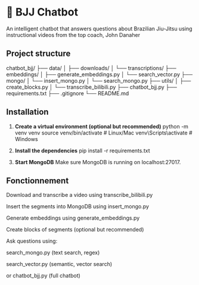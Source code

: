 # 🥋 BJJ Chatbot

An intelligent chatbot that answers questions about Brazilian Jiu-Jitsu using instructional videos from the top coach, John Danaher

## Project structure

chatbot_bjj/
├── data/
│ ├── downloads/
│ └── transcriptions/
├── embeddings/
│ ├── generate_embeddings.py
│ └── search_vector.py
├── mongo/
│ └── insert_mongo.py
│ └── search_mongo.py
├── utils/
│ ├── create_blocks.py
│ └── transcribe_bilibili.py
├── chatbot_bjj.py
├── requirements.txt
├── .gitignore
└── README.md



## Installation

1. **Create a virtual environment (optional but recommended)**
python -m venv venv
source venv/bin/activate   # Linux/Mac
venv\Scripts\activate      # Windows

2. **Install the dependencies**
pip install -r requirements.txt

3. **Start MongoDB**
Make sure MongoDB is running on localhost:27017.

## Fonctionnement
Download and transcribe a video using transcribe_bilibili.py

Insert the segments into MongoDB using insert_mongo.py

Generate embeddings using generate_embeddings.py

Create blocks of segments (optional but recommended)

Ask questions using:

search_mongo.py (text search, regex)

search_vector.py (semantic, vector search)

or chatbot_bjj.py (full chatbot)